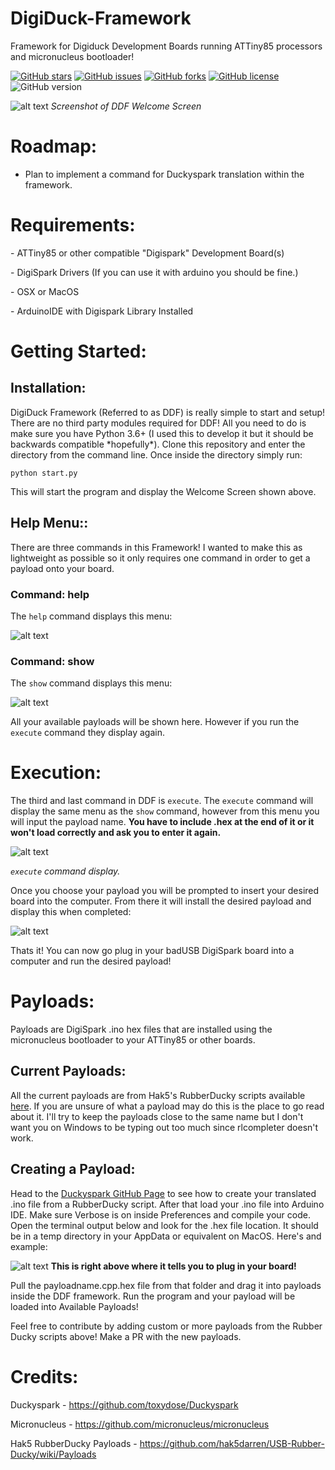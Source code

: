 # DigiDuck-Framework
Framework for Digiduck Development Boards running ATTiny85 processors and micronucleus bootloader!

[![GitHub stars](https://img.shields.io/github/stars/M4cs/DigiDuck-Framework.svg?style=popout-square)](https://github.com/M4cs/DigiDuck-Framework/stars)
[![GitHub issues](https://img.shields.io/github/issues/M4cs/DigiDuck-Framework.svg?style=popout-square)](https://github.com/M4cs/DigiDuck-Framework/issues)
[![GitHub forks](https://img.shields.io/github/forks/M4cs/DigiDuck-Framework.svg?style=popout-square)](https://github.com/M4cs/DigiDuck-Framework/forks)
[![GitHub license](https://img.shields.io/github/license/M4cs/DigiDuck-Framework.svg?style=popout-square)](https://github.com/M4cs/DigiDuck-Framework/license)
![GitHub version](https://img.shields.io/badge/version-v1.0-red.svg?style=popout-square)

![alt text](https://image.prntscr.com/image/qoCpe24JSxu_HXqqLh38Ig.png)
*Screenshot of DDF Welcome Screen*

# Roadmap:

- Plan to implement a command for Duckyspark translation within the framework.

# Requirements:

\- ATTiny85 or other compatible "Digispark" Development Board(s)

\- DigiSpark Drivers (If you can use it with arduino you should be fine.)

\- OSX or MacOS

\- ArduinoIDE with Digispark Library Installed

# Getting Started:

## Installation:
DigiDuck Framework (Referred to as DDF) is really simple to start and setup! There are no third party modules required for DDF! All you need to do is make sure you have Python 3.6+ (I used this to develop it but it should be backwards compatible \*hopefully*). Clone this repository and enter the directory from the command line. Once inside the directory simply run:
```
python start.py
```
This will start the program and display the Welcome Screen shown above.

## Help Menu::

There are three commands in this Framework! I wanted to make this as lightweight as possible so it only requires one command in order to get a payload onto your board.

### Command: help

The `help` command displays this menu:

![alt text](https://image.prntscr.com/image/_vZ-uxgjQIuVNDqsxyET2A.png)

### Command: show

The `show` command displays this menu:

![alt text](https://image.prntscr.com/image/5UqLySZOR8_TB4QWAVSvfA.png)

All your available payloads will be shown here. However if you run the `execute` command they display again.

# Execution:

The third and last command in DDF is `execute`. The `execute` command will display the same menu as the `show` command, however from this menu you will input the payload name. **You have to include .hex at the end of it or it won't load correctly and ask you to enter it again.**

![alt text](https://image.prntscr.com/image/uqO41EyaQ5aIcugjjLL1qg.png)

*`execute` command display.*

Once you choose your payload you will be prompted to insert your desired board into the computer. From there it will install the desired payload and display this when completed:

![alt text](https://image.prntscr.com/image/zloRT7FPSX684BlUrwuXIA.png)

Thats it! You can now go plug in your badUSB DigiSpark board into a computer and run the desired payload!

# Payloads:

Payloads are DigiSpark .ino hex files that are installed using the micronucleus bootloader to your ATTiny85 or other boards.

## Current Payloads:

All the current payloads are from Hak5's RubberDucky scripts available [here](https://github.com/hak5darren/USB-Rubber-Ducky/wiki/Payloads). If you are unsure of what a payload may do this is the place to go read about it. I'll try to keep the payloads close to the same name but I don't want you on Windows to be typing out too much since rlcompleter doesn't work.

## Creating a Payload:

Head to the [Duckyspark GitHub Page](https://github.com/toxydose/Duckyspark) to see how to create your translated .ino file from a RubberDucky script. After that load your .ino file into Arduino IDE. Make sure Verbose is on inside Preferences and compile your code. Open the terminal output below and look for the .hex file location. It should be in a temp directory in your AppData or equivalent on MacOS. Here's and example:

![alt text](https://image.prntscr.com/image/Np6QYpxeSmu-TwzOomXBOQ.png)
**This is right above where it tells you to plug in your board!**

Pull the payloadname.cpp.hex file from that folder and drag it into payloads inside the DDF framework. Run the program and your payload will be loaded into Available Payloads! 

Feel free to contribute by adding custom or more payloads from the Rubber Ducky scripts above! Make a PR with the new payloads.

# Credits:

Duckyspark - https://github.com/toxydose/Duckyspark

Micronucleus - https://github.com/micronucleus/micronucleus

Hak5 RubberDucky Payloads - https://github.com/hak5darren/USB-Rubber-Ducky/wiki/Payloads
